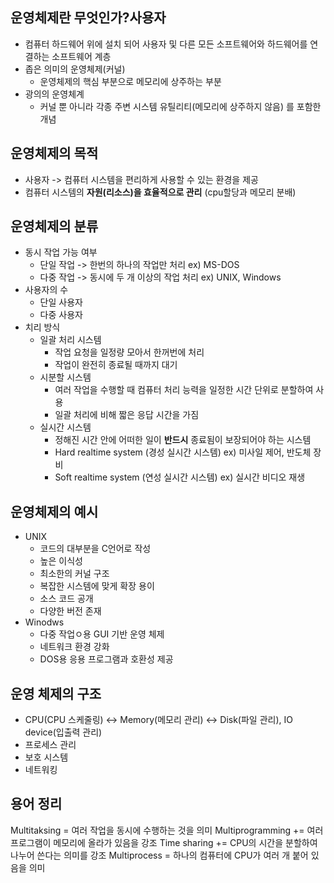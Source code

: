 운영체제란 무엇인가?사용자
-------------------
* 컴퓨터 하드웨어 위에 설치 되어 사용자 및 다른 모든 소프트웨어와 하드웨어를 연결하는 소프트웨어 계층
* 좁은 의미의 운영체제(커널)
    * 운영체제의 핵심 부분으로 메모리에 상주하는 부분
* 광의의 운영체계
    * 커널 뿐 아니라 각종 주변 시스템 유틸리티(메모리에 상주하지 않음) 를 포함한 개념

운영체제의 목적
----------------
* 사용자 -> 컴퓨터 시스템을 편리하게 사용할 수 있는 환경을 제공
* 컴퓨터 시스템의 __자원(리소스)을 효율적으로 관리__ (cpu할당과 메모리 분배)

운영체제의 분류
---------------
* 동시 작업 가능 여부
    * 단일 작업 -> 한번의 하나의 작업만 처리 ex) MS-DOS
    * 다중 작업 -> 동시에 두 개 이상의 작업 처리 ex) UNIX, Windows
* 사용자의 수
    * 단일 사용자
    * 다중 사용자
* 치리 방식
    * 일괄 처리 시스템
        * 작업 요청을 일정량 모아서 한꺼번에 처리
        * 작업이 완전히 종료될 때까지 대기
    * 시분할 시스템
        * 여러 작업을 수행할 때 컴퓨터 처리 능력을 일정한 시간 단위로 분할하여 사용
        * 일괄 처리에 비해 짧은 응답 시간을 가짐
    * 실시간 시스템
        * 정해진 시간 안에 어떠한 일이 __반드시__ 종료됨이 보장되어야 하는 시스템 
        * Hard realtime system (경성 실시간 시스템) ex) 미사일 제어, 반도체 장비
        * Soft realtime system (연성 실시간 시스템) ex) 실시간 비디오 재생

운영체제의 예시
-------------
* UNIX
    * 코드의 대부분을 C언어로 작성
    * 높은 이식성
    * 최소한의 커널 구조
    * 복잡한 시스템에 맞게 확장 용이
    * 소스 코드 공개
    * 다양한 버전 존재
* Winodws
    * 다중 작업ㅇ용 GUI 기반 운영 체제
    * 네트워크 환경 강화
    * DOS용 응용 프로그램과 호환성 제공

운영 체제의 구조
--------------
* CPU(CPU 스케줄링) <-> Memory(메모리 관리) <-> Disk(파일 관리), IO device(입출력 관리)
* 프로세스 관리
* 보호 시스템
* 네트워킹

용어 정리
------------
Multitaksing = 여러 작업을 동시에 수행하는 것을 의미
Multiprogramming += 여러 프로그램이 메모리에 올라가 있음을 강조
Time sharing += CPU의 시간을 분할하여 나누어 쓴다는 의미를 강조
Multiprocess  = 하나의 컴퓨터에 CPU가 여러 개 붙어 있음을 의미